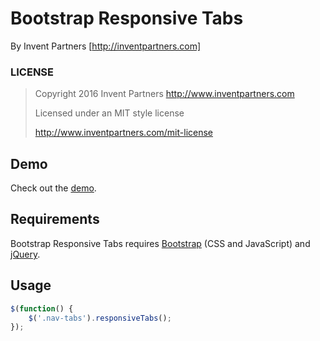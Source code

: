 # Bootstrap Responsive Tabs
By Invent Partners [http://inventpartners.com]

### LICENSE

> Copyright 2016 Invent Partners
> http://www.inventpartners.com
>
> Licensed under an MIT style license
>
> http://www.inventpartners.com/mit-license

## Demo
Check out the [demo](https://inventpartners.github.io/bootstrap-responsive-tabs/).

## Requirements
Bootstrap Responsive Tabs requires [Bootstrap](http://getbootstrap.com/) (CSS and JavaScript) and [jQuery](https://jquery.com/).

## Usage
```javascript
$(function() {
    $('.nav-tabs').responsiveTabs();
});
```
